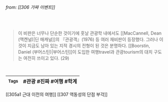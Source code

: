 
###### from: [[306 가짜 이벤트]]

<br/>

>이 비판은 너무나 단순한 것이기에 훗날 관광학 내에서도 [[MacCannell, Dean (맥켄널)|딘 매캐널]]의 『관광객』(1976) 등 여러 재비판이 등장했다. 그러나 이것이 지금도 남아 있는 지적 경시의 전형이 된 것은 분명하다. [[Boorstin, Daniel (부어스틴)|부어스틴]]이 도입한 여행travel과 관광tourism의 대치 구도는 여전히 쓰이고 있다. (29)
 

<br/>

| <small> Tags </small> | #관광 #진짜 #여행 #학계 |
| --- | --- |

[[305a1 근대 이전의 여행]]
[[307 역동성의 단점 부각]]